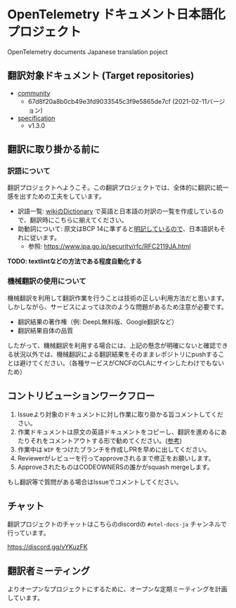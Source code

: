 # OpenTelemetry ドキュメント日本語化プロジェクト

OpenTelemetry documents Japanese translation poject

## 翻訳対象ドキュメント (Target repositories)

* [community](https://github.com/open-telemetry/community)
  * 67d8f20a8b0cb49e3fd9033545c3f9e5865de7cf (2021-02-11バージョン)
* [specification](https://github.com/open-telemetry/opentelemetry-specification)
  * v1.3.0

## 翻訳に取り掛かる前に

### 訳語について

翻訳プロジェクトへようこそ。この翻訳プロジェクトでは、全体的に翻訳に統一感を出すための工夫をしています。

* 訳語一覧: [wikiのDictionary](https://github.com/open-telemetry/docs-ja/wiki/Dictionary) で英語と日本語の対訳の一覧を作成しているので、翻訳時にこちらに揃えてください。
* 助動詞について: 原文はBCP 14に準ずると[明記しているので](https://github.com/open-telemetry/opentelemetry-specification#notation-conventions-and-compliance)、日本語訳もそれに従います。
  * 参照: https://www.ipa.go.jp/security/rfc/RFC2119JA.html

**TODO: textlintなどの方法である程度自動化する**

### 機械翻訳の使用について

機械翻訳を利用して翻訳作業を行うことは技術の正しい利用方法だと思います。
しかしながら、サービスによっては次のような問題があるため注意が必要です。

* 翻訳結果の著作権（例: DeepL無料版、Google翻訳など）
* 翻訳結果自体の品質

したがって、機械翻訳を利用する場合には、上記の懸念が明確にないと確認できる状況以外では、機械翻訳による翻訳結果をそのままレポジトリにpushすることは避けてください。（各種サービスがCNCFのCLAにサインしたわけでもないため）

## コントリビューションワークフロー

1. Issueより対象のドキュメントに対し作業に取り掛かる旨コメントしてください。
2. 作業ドキュメントは原文の英語ドキュメントをコピーし、翻訳を進めるにあたりそれをコメントアウトする形で勧めてください。([参考](https://raw.githubusercontent.com/open-telemetry/docs-ja/master/specification/library-guidelines.md))
4. 作業中は `WIP` をつけたブランチを作成しPRを早めに出してください。
5. Reviewerがレビューを行ってapproveされるまで修正をお願いします。
6. ApproveされたものはCODEOWNERSの誰かがsquash mergeします。

もし翻訳等で質問がある場合はIssueでコメントしてください。

## チャット

翻訳プロジェクトのチャットはこちらのdiscordの `#otel-docs-ja` チャンネルで行っています。

https://discord.gg/vYKuzFK

## 翻訳者ミーティング

よりオープンなプロジェクトにするために、オープンな定期ミーティングを計画しています。
